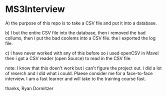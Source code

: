 # MS3Interview

A) the purpose of this repo is to take a CSV file and put it into a database.

b) I but the entire CSV file into the database, then i removed the bad collums, then i put the bad coolems into a CSV file.
the i exported the log file.

c) I have never worked with any of this before so i used openCSV in Mavel then i got a CSV reader (open Source) to read in the
CSV file.

note: I know that this doen't work but i can't figure the project out. i did a lot of reserch and I did what i could. Plaese
consider me for a face-to-face interview. I am a fast learner and will take to the training course fast.

thanks,
Ryan Dormitzer
